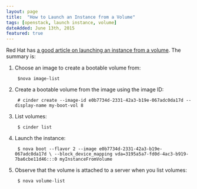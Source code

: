 ```yaml
---
layout: page
title:  "How to Launch an Instance from a Volume"
tags: [openstack, launch instance, volume]
dateAdded: June 13th, 2015
featured: true
---
```


Red Hat has [a good article on launching an instance from a volume](https://access.redhat.com/documentation/en-US/Red_Hat_Enterprise_Linux_OpenStack_Platform/4/html/End_User_Guide/boot_from_volume.html).  The summary is:

1. Choose an image to create a bootable volume from:

		$nova image-list

2. Create a bootable volume from the image using the image ID:

		# cinder create --image-id e0b7734d-2331-42a3-b19e-067adc0da17d --display-name my-boot-vol 8

3. List volumes:

		$ cinder list

4. Launch the instance:

		$ nova boot --flavor 2 --image e0b7734d-2331-42a3-b19e-067adc0da17d \ --block_device_mapping vda=3195a5a7-fd0d-4ac3-b919-7ba6cbe11d46:::0 myInstanceFromVolume


5. Observe that the volume is attached to a server when you list volumes:

		$ nova volume-list

